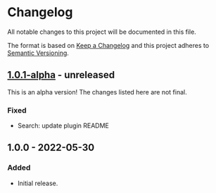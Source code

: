 # Changelog

All notable changes to this project will be documented in this file.

The format is based on [Keep a Changelog](https://keepachangelog.com/en/1.0.0/)
and this project adheres to [Semantic Versioning](https://semver.org/spec/v2.0.0.html).

## [1.0.1-alpha] - unreleased

This is an alpha version! The changes listed here are not final.

### Fixed
- Search: update plugin README

## 1.0.0 - 2022-05-30
### Added
- Initial release.

[1.0.1-alpha]: https://github.com/Automattic/jetpack-search-plugin/compare/v1.0.0...v1.0.1-alpha
